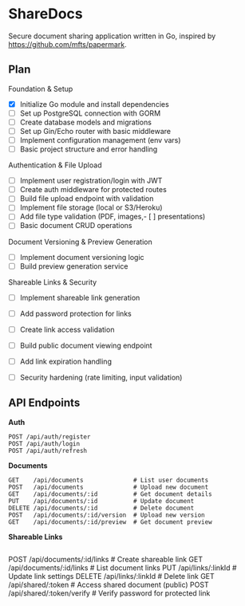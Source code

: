 # ShareDocs

Secure document sharing application written in Go, inspired by https://github.com/mfts/papermark.


## Plan
Foundation & Setup

- [x] Initialize Go module and install dependencies
- [ ] Set up PostgreSQL connection with GORM
- [ ] Create database models and migrations
- [ ] Set up Gin/Echo router with basic middleware
- [ ] Implement configuration management (env vars)
- [ ] Basic project structure and error handling

Authentication & File Upload

- [ ] Implement user registration/login with JWT
- [ ] Create auth middleware for protected routes
- [ ] Build file upload endpoint with validation
- [ ] Implement file storage (local or S3/Heroku)
- [ ] Add file type validation (PDF, images,- [ ] presentations)
- [ ] Basic document CRUD operations

Document Versioning & Preview Generation

- [ ] Implement document versioning logic
- [ ] Build preview generation service

Shareable Links & Security

- [ ] Implement shareable link generation
- [ ] Add password protection for links
- [ ] Create link access validation
- [ ] Build public document viewing endpoint
- [ ] Add link expiration handling
- [ ] Security hardening (rate limiting, input validation)


## API Endpoints

__Auth__
```
POST /api/auth/register
POST /api/auth/login
POST /api/auth/refresh
```

__Documents__
```
GET    /api/documents              # List user documents
POST   /api/documents              # Upload new document
GET    /api/documents/:id          # Get document details
PUT    /api/documents/:id          # Update document
DELETE /api/documents/:id          # Delete document
POST   /api/documents/:id/version  # Upload new version
GET    /api/documents/:id/preview  # Get document preview
```

__Shareable Links__
```

```
POST   /api/documents/:id/links    # Create shareable link
GET    /api/documents/:id/links    # List document links
PUT    /api/links/:linkId          # Update link settings
DELETE /api/links/:linkId          # Delete link
GET    /api/shared/:token          # Access shared document (public)
POST   /api/shared/:token/verify   # Verify password for protected link
```